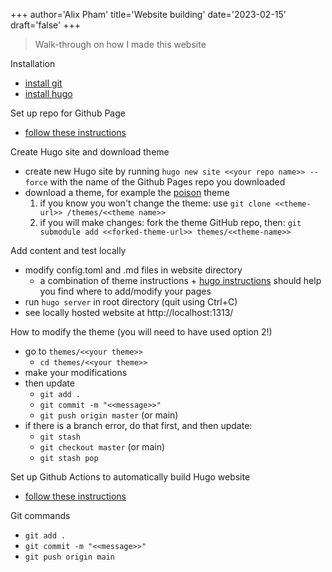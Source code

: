 +++
author='Alix Pham'
title='Website building'
date='2023-02-15'
draft='false'
+++

> Walk-through on how I made this website

Installation
* [install git](https://github.com/git-guides/install-git)
* [install hugo](https://gohugo.io/getting-started/installing/)

Set up repo for Github Page
* [follow these instructions](https://pages.github.com/)

Create Hugo site and download theme
* create new Hugo site by running `hugo new site <<your repo name>> --force` with the name of the Github Pages repo you downloaded
* download a theme, for example the [poison](https://themes.gohugo.io/themes/poison/) theme
    1. if you know you won't change the theme: use `git clone <<theme-url>> /themes/<<theme name>>`
    2. if you will make changes: fork the theme GitHub repo, then: `git submodule add <<forked-theme-url>> themes/<<theme-name>>`


Add content and test locally
* modify config.toml and .md files in website directory
    * a combination of theme instructions + [hugo instructions](https://gohugo.io/getting-started/quick-start/) should help you find where to add/modify your pages
* run ```hugo server``` in root directory (quit using Ctrl+C)
* see locally hosted website at http://localhost:1313/

How to modify the theme (you will need to have used option 2!)
* go to `themes/<<your theme>>`
    * `cd themes/<<your theme>>`
* make your modifications
* then update 
    * `git add .`
    * `git commit -m "<<message>>"`
    * `git push origin master` (or main)
* if there is a branch error, do that first, and then update:
    * `git stash`
    * `git checkout master` (or main)
    * `git stash pop`

Set up Github Actions to automatically build Hugo website
* [follow these instructions](https://carpentries-incubator.github.io/blogging-with-hugo-and-github-pages/04-continuous-deployment/index.html)

Git commands
* `git add .`
* `git commit -m "<<message>>"`
* `git push origin main`
